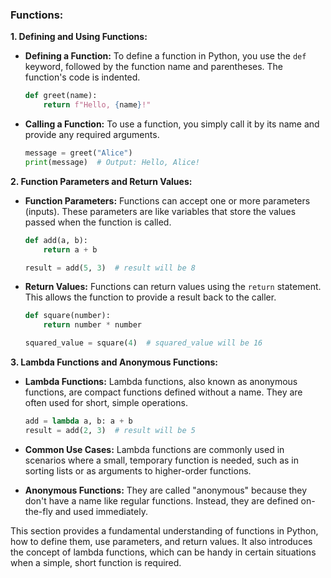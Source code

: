 ### **Functions:**

**1. Defining and Using Functions:**
   - **Defining a Function:** To define a function in Python, you use the `def` keyword, followed by the function name and parentheses. The function's code is indented.

     ```python
     def greet(name):
         return f"Hello, {name}!"
     ```

   - **Calling a Function:** To use a function, you simply call it by its name and provide any required arguments.

     ```python
     message = greet("Alice")
     print(message)  # Output: Hello, Alice!
     ```

**2. Function Parameters and Return Values:**
   - **Function Parameters:** Functions can accept one or more parameters (inputs). These parameters are like variables that store the values passed when the function is called.

     ```python
     def add(a, b):
         return a + b

     result = add(5, 3)  # result will be 8
     ```

   - **Return Values:** Functions can return values using the `return` statement. This allows the function to provide a result back to the caller.

     ```python
     def square(number):
         return number * number

     squared_value = square(4)  # squared_value will be 16
     ```

**3. Lambda Functions and Anonymous Functions:**
   - **Lambda Functions:** Lambda functions, also known as anonymous functions, are compact functions defined without a name. They are often used for short, simple operations.

     ```python
     add = lambda a, b: a + b
     result = add(2, 3)  # result will be 5
     ```

   - **Common Use Cases:** Lambda functions are commonly used in scenarios where a small, temporary function is needed, such as in sorting lists or as arguments to higher-order functions.

   - **Anonymous Functions:** They are called "anonymous" because they don't have a name like regular functions. Instead, they are defined on-the-fly and used immediately.

This section provides a fundamental understanding of functions in Python, how to define them, use parameters, and return values. It also introduces the concept of lambda functions, which can be handy in certain situations when a simple, short function is required.
